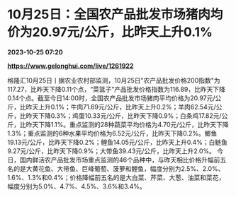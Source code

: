 # 10月25日：全国农产品批发市场猪肉均价为20.97元/公斤，比昨天上升0.1%

**2023-10-25 07:20**

**https://www.gelonghui.com/live/1261922**

格隆汇10月25日丨据农业农村部监测，10月25日"农产品批发价格200指数"为117.27，比昨天下降0.11个点，“菜篮子”产品批发价格指数为116.89，比昨天下降0.14个点。截至今日14:00时，全国农产品批发市场猪肉平均价格为20.97元/公斤，比昨天上升0.1%；牛肉71.69元/公斤，比昨天上升0.2%；羊肉62.54元/公斤，比昨天下降0.3%；鸡蛋10.33元/公斤，比昨天下降0.9%；白条鸡17.82元/公斤，比昨天下降1.1%。重点监测的28种蔬菜平均价格为4.70元/公斤，比昨天下降1.3%；重点监测的6种水果平均价格为6.52元/公斤，比昨天下降0.2%。鲫鱼19.13元/公斤，比昨天下降0.2%；鲤鱼14.05元/公斤，比昨天上升0.4%；白鲢鱼9.27元/公斤，比昨天下降0.9%；大带鱼39.43元/公斤，比昨天上升2.0%。 今日，国内鲜活农产品批发市场重点监测的46个品种中，与昨天相比价格升幅前五名的是大黄花鱼、大带鱼、巨峰葡萄、菠萝和鲤鱼，幅度分别为2.5%、2.0%、1.6%、1.3%和0.4%；价格降幅前五名的是大白菜、芹菜、大葱、油菜和菜花，幅度分别为5.0%、4.7%、4.5%、3.6%和3.4%。